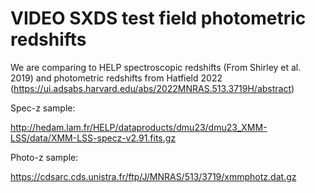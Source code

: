 # VIDEO SXDS test field photometric redshifts

We are comparing to HELP spectroscopic redshifts (From Shirley et al. 2019) and photometric redshifts from Hatfield 2022 (https://ui.adsabs.harvard.edu/abs/2022MNRAS.513.3719H/abstract)

Spec-z sample:

http://hedam.lam.fr/HELP/dataproducts/dmu23/dmu23_XMM-LSS/data/XMM-LSS-specz-v2.91.fits.gz

Photo-z sample:

https://cdsarc.cds.unistra.fr/ftp/J/MNRAS/513/3719/xmmphotz.dat.gz
